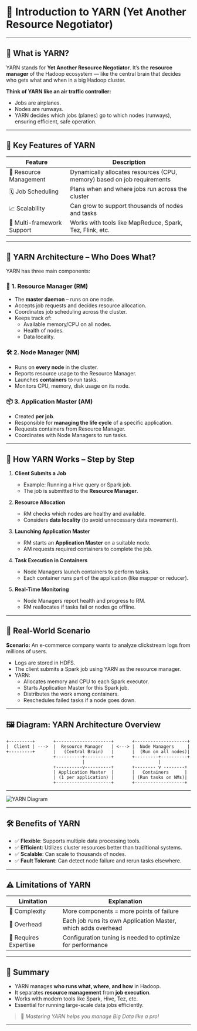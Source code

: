 
# 🧠 Introduction to YARN (Yet Another Resource Negotiator)



---

## 🚀 What is YARN?

YARN stands for **Yet Another Resource Negotiator**. It’s the **resource manager** of the Hadoop ecosystem — like the central brain that decides who gets what and when in a big Hadoop cluster.

**Think of YARN like an air traffic controller:**
- Jobs are airplanes.
- Nodes are runways.
- YARN decides which jobs (planes) go to which nodes (runways), ensuring efficient, safe operation.

---

## 🔑 Key Features of YARN

| Feature                    | Description                                                                 |
|----------------------------|-----------------------------------------------------------------------------|
| 🎯 Resource Management     | Dynamically allocates resources (CPU, memory) based on job requirements     |
| 🗓️ Job Scheduling           | Plans when and where jobs run across the cluster                            |
| 📈 Scalability              | Can grow to support thousands of nodes and tasks                            |
| 🔁 Multi-framework Support | Works with tools like MapReduce, Spark, Tez, Flink, etc.                    |

---

## 🧱 YARN Architecture – Who Does What?

YARN has three main components:

### 🏢 **1. Resource Manager (RM)**

- The **master daemon** – runs on one node.
- Accepts job requests and decides resource allocation.
- Coordinates job scheduling across the cluster.
- Keeps track of:
  - Available memory/CPU on all nodes.
  - Health of nodes.
  - Data locality.

### 🛠️ **2. Node Manager (NM)**

- Runs on **every node** in the cluster.
- Reports resource usage to the Resource Manager.
- Launches **containers** to run tasks.
- Monitors CPU, memory, disk usage on its node.

### 📦 **3. Application Master (AM)**

- Created **per job**.
- Responsible for **managing the life cycle** of a specific application.
- Requests containers from Resource Manager.
- Coordinates with Node Managers to run tasks.

---

## 🔁 How YARN Works – Step by Step

1. **Client Submits a Job**
   - Example: Running a Hive query or Spark job.
   - The job is submitted to the **Resource Manager**.

2. **Resource Allocation**
   - RM checks which nodes are healthy and available.
   - Considers **data locality** (to avoid unnecessary data movement).

3. **Launching Application Master**
   - RM starts an **Application Master** on a suitable node.
   - AM requests required containers to complete the job.

4. **Task Execution in Containers**
   - Node Managers launch containers to perform tasks.
   - Each container runs part of the application (like mapper or reducer).

5. **Real-Time Monitoring**
   - Node Managers report health and progress to RM.
   - RM reallocates if tasks fail or nodes go offline.

---

## 🎯 Real-World Scenario

**Scenario:** An e-commerce company wants to analyze clickstream logs from millions of users.

- Logs are stored in HDFS.
- The client submits a Spark job using YARN as the resource manager.
- YARN:
  - Allocates memory and CPU to each Spark executor.
  - Starts Application Master for this Spark job.
  - Distributes the work among containers.
  - Reschedules failed tasks if a node goes down.

---

## 🖼️ Diagram: YARN Architecture Overview

```
+---------+       +---------------------+       +--------------------+
|  Client | --->  |  Resource Manager   | <---> |  Node Managers     |
+---------+       |   (Central Brain)   |       |  (Run on all nodes)|
                  +----------+----------+       +---------+----------+
                             |                            |
                  +----------v----------+       +-------- v --------+
                  | Application Master  |       |   Containers      |
                  | (1 per application) |       | (Run tasks on NMs)|
                  +---------------------+       +-------------------+
```

---

![YARN Diagram](https://data-flair.training/blogs/wp-content/uploads/sites/2/2018/11/YARN-Architecture.png)

---

## 🛠️ Benefits of YARN

- ✅ **Flexible**: Supports multiple data processing tools.
- ✅ **Efficient**: Utilizes cluster resources better than traditional systems.
- ✅ **Scalable**: Can scale to thousands of nodes.
- ✅ **Fault Tolerant**: Can detect node failure and rerun tasks elsewhere.

---

## ⚠️ Limitations of YARN

| Limitation             | Explanation                                                              |
|------------------------|--------------------------------------------------------------------------|
| 🐢 Complexity           | More components = more points of failure                                |
| 💽 Overhead             | Each job runs its own Application Master, which adds overhead           |
| 🧠 Requires Expertise   | Configuration tuning is needed to optimize for performance              |

---

## 🧠 Summary

- YARN manages **who runs what, where, and how** in Hadoop.
- It separates **resource management** from **job execution**.
- Works with modern tools like Spark, Hive, Tez, etc.
- Essential for running large-scale data jobs efficiently.

> 🔑 *Mastering YARN helps you manage Big Data like a pro!*

---

